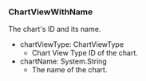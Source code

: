 ### ChartViewWithName
The chart's ID and its name.

- chartViewType: ChartViewType
  - Chart View Type ID of the chart.
- chartName: System.String
  - The name of the chart.
